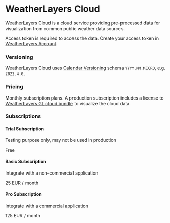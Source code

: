 # WeatherLayers Cloud

WeatherLayers Cloud is a cloud service providing pre-processed data for visualization from common public weather data sources.

Access token is required to access the data. Create your access token in [WeatherLayers Account](https://account.weatherlayers.com).

### Versioning

WeatherLayers Cloud uses [Calendar Versioning](https://calver.org) schema `YYYY.MM.MICRO`, e.g. `2022.4.0`.

### Pricing

Monthly subscription plans. A production subscription includes a license to [WeatherLayers GL cloud bundle](../weatherlayers-gl/cloud-bundle/) to visualize the cloud data.

### Subscriptions

#### Trial Subscription

Testing purpose only, may not be used in production

Free

#### Basic Subscription

Integrate with a non-commercial application

25 EUR / month

#### Pro Subscription

Integrate with a commercial application

125 EUR / month
